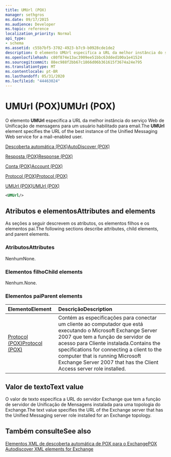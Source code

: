 ```yaml
---
title: UMUrl (POX)
manager: sethgros
ms.date: 09/17/2015
ms.audience: Developer
ms.topic: reference
localization_priority: Normal
api_type:
- schema
ms.assetid: c55b7bf5-3702-4923-b7c9-b0928cde1de2
description: O elemento UMUrl especifica a URL da melhor instância do serviço Web de Unificação de mensagens para um usuário habilitado para email.
ms.openlocfilehash: c80f874e13ac3909ee51bbc63dded100a1e41524
ms.sourcegitcommit: 88ec988f2bb67c1866d06b361615f3674a24e795
ms.translationtype: MT
ms.contentlocale: pt-BR
ms.lasthandoff: 05/31/2020
ms.locfileid: "44463024"
---
```

# <a name="umurl-pox"></a><span data-ttu-id="9988c-103">UMUrl (POX)</span><span class="sxs-lookup"><span data-stu-id="9988c-103">UMUrl (POX)</span></span>

<span data-ttu-id="9988c-104">O elemento **UMUrl** especifica a URL da melhor instância do serviço Web de Unificação de mensagens para um usuário habilitado para email.</span><span class="sxs-lookup"><span data-stu-id="9988c-104">The **UMUrl** element specifies the URL of the best instance of the Unified Messaging Web service for a mail-enabled user.</span></span> 
  
[<span data-ttu-id="9988c-105">Descoberta automática (POX)</span><span class="sxs-lookup"><span data-stu-id="9988c-105">AutoDiscover (POX)</span></span>](autodiscover-pox.md)
  
[<span data-ttu-id="9988c-106">Resposta (POX)</span><span class="sxs-lookup"><span data-stu-id="9988c-106">Response (POX)</span></span>](response-pox.md)
  
[<span data-ttu-id="9988c-107">Conta (POX)</span><span class="sxs-lookup"><span data-stu-id="9988c-107">Account (POX)</span></span>](account-pox.md)
  
[<span data-ttu-id="9988c-108">Protocol (POX)</span><span class="sxs-lookup"><span data-stu-id="9988c-108">Protocol (POX)</span></span>](protocol-pox.md)
  
[<span data-ttu-id="9988c-109">UMUrl (POX)</span><span class="sxs-lookup"><span data-stu-id="9988c-109">UMUrl (POX)</span></span>](umurl-pox.md)
  
```xml
<UMUrl/>
```

## <a name="attributes-and-elements"></a><span data-ttu-id="9988c-110">Atributos e elementos</span><span class="sxs-lookup"><span data-stu-id="9988c-110">Attributes and elements</span></span>

<span data-ttu-id="9988c-111">As seções a seguir descrevem os atributos, os elementos filhos e os elementos pai.</span><span class="sxs-lookup"><span data-stu-id="9988c-111">The following sections describe attributes, child elements, and parent elements.</span></span>
  
### <a name="attributes"></a><span data-ttu-id="9988c-112">Atributos</span><span class="sxs-lookup"><span data-stu-id="9988c-112">Attributes</span></span>

<span data-ttu-id="9988c-113">Nenhum</span><span class="sxs-lookup"><span data-stu-id="9988c-113">None.</span></span>
  
### <a name="child-elements"></a><span data-ttu-id="9988c-114">Elementos filho</span><span class="sxs-lookup"><span data-stu-id="9988c-114">Child elements</span></span>

<span data-ttu-id="9988c-115">Nenhum.</span><span class="sxs-lookup"><span data-stu-id="9988c-115">None.</span></span>
  
### <a name="parent-elements"></a><span data-ttu-id="9988c-116">Elementos pai</span><span class="sxs-lookup"><span data-stu-id="9988c-116">Parent elements</span></span>

|<span data-ttu-id="9988c-117">**Elemento**</span><span class="sxs-lookup"><span data-stu-id="9988c-117">**Element**</span></span>|<span data-ttu-id="9988c-118">**Descrição**</span><span class="sxs-lookup"><span data-stu-id="9988c-118">**Description**</span></span>|
|:-----|:-----|
|[<span data-ttu-id="9988c-119">Protocol (POX)</span><span class="sxs-lookup"><span data-stu-id="9988c-119">Protocol (POX)</span></span>](protocol-pox.md) <br/> |<span data-ttu-id="9988c-120">Contém as especificações para conectar um cliente ao computador que está executando o Microsoft Exchange Server 2007 que tem a função de servidor de acesso para Cliente instalada.</span><span class="sxs-lookup"><span data-stu-id="9988c-120">Contains the specifications for connecting a client to the computer that is running Microsoft Exchange Server 2007 that has the Client Access server role installed.</span></span>  <br/> |
   
## <a name="text-value"></a><span data-ttu-id="9988c-121">Valor de texto</span><span class="sxs-lookup"><span data-stu-id="9988c-121">Text value</span></span>

<span data-ttu-id="9988c-122">O valor de texto especifica a URL do servidor Exchange que tem a função de servidor de Unificação de Mensagens instalada para uma topologia do Exchange.</span><span class="sxs-lookup"><span data-stu-id="9988c-122">The text value specifies the URL of the Exchange server that has the Unified Messaging server role installed for an Exchange topology.</span></span>
  
## <a name="see-also"></a><span data-ttu-id="9988c-123">Também consulte</span><span class="sxs-lookup"><span data-stu-id="9988c-123">See also</span></span>



[<span data-ttu-id="9988c-124">Elementos XML de descoberta automática de POX para o Exchange</span><span class="sxs-lookup"><span data-stu-id="9988c-124">POX Autodiscover XML elements for Exchange</span></span>](pox-autodiscover-xml-elements-for-exchange.md)

